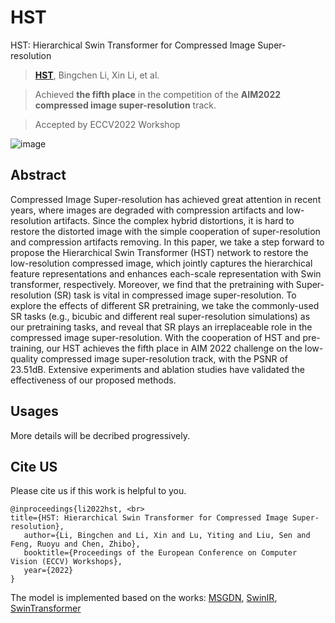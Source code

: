 # HST
HST: Hierarchical Swin Transformer for Compressed Image Super-resolution
> [**HST**](https://arxiv.org/abs/2208.09885), Bingchen Li, Xin Li, et al.    

> Achieved **the fifth place** in the competition of the **AIM2022 compressed image super-resolution** track.

> Accepted by ECCV2022 Workshop 

![image](https://github.com/lixinustc/HST-Hierarchical-Swin-Transformer-for-Compressed-Image-Super-resolution/blob/main/figs/HST.png)

## Abstract 
Compressed Image Super-resolution has achieved great attention in recent years, where images are degraded with compression artifacts and low-resolution artifacts. Since the complex hybrid distortions,
it is hard to restore the distorted image with the simple cooperation
of super-resolution and compression artifacts removing. In this paper,
we take a step forward to propose the Hierarchical Swin Transformer
(HST) network to restore the low-resolution compressed image, which
jointly captures the hierarchical feature representations and enhances
each-scale representation with Swin transformer, respectively. Moreover,
we find that the pretraining with Super-resolution (SR) task is vital
in compressed image super-resolution. To explore the effects of different SR pretraining, we take the commonly-used SR tasks (e.g., bicubic
and different real super-resolution simulations) as our pretraining tasks,
and reveal that SR plays an irreplaceable role in the compressed image super-resolution. With the cooperation of HST and pre-training, our
HST achieves the fifth place in AIM 2022 challenge on the low-quality
compressed image super-resolution track, with the PSNR of 23.51dB. Extensive experiments and ablation studies have validated the effectiveness
of our proposed methods.

## Usages
More details will be decribed progressively.


## Cite US
Please cite us if this work is helpful to you.
```
@inproceedings{li2022hst, <br>
title={HST: Hierarchical Swin Transformer for Compressed Image Super-resolution}, 
   author={Li, Bingchen and Li, Xin and Lu, Yiting and Liu, Sen and Feng, Ruoyu and Chen, Zhibo}, 
   booktitle={Proceedings of the European Conference on Computer Vision (ECCV) Workshops}, 
   year={2022} 
}
```

The model is implemented based on the works: 
[MSGDN](https://openaccess.thecvf.com/content_CVPRW_2020/papers/w7/Li_Multi-Scale_Grouped_Dense_Network_for_VVC_Intra_Coding_CVPRW_2020_paper.pdf), [SwinIR](https://github.com/JingyunLiang/SwinIR), [SwinTransformer](https://arxiv.org/abs/2103.14030)
